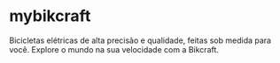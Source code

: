 # mybikcraft
Bicicletas elétricas de alta precisão e qualidade, feitas sob medida para você. Explore o mundo na sua velocidade com a Bikcraft.
